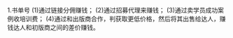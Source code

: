 1.书单号
  (1)通过链接分佣赚钱；
  (2)通过招募代理来赚钱；
  (3)通过卖学员成功案例收培训费； 
  (4)通过和出版商合作，判获取更低价格，然后将其出售给达人，赚钱达人和初版商之间的差价赚钱。
